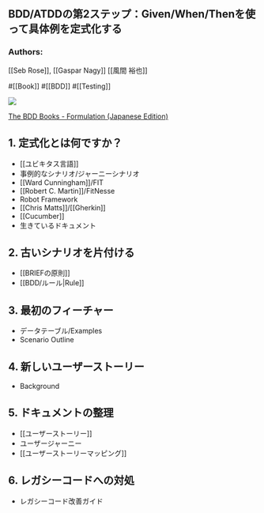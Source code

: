 ## BDD/ATDDの第2ステップ：Given/When/Thenを使って具体例を定式化する

### Authors:
[[Seb Rose]], [[Gaspar Nagy]]
[[風間 裕也]]

#[[Book]] #[[BDD]] #[[Testing]]

![](https://d2sofvawe08yqg.cloudfront.net/bddbooks-formulation-jp/s_hero?1723769276)

[The BDD Books - Formulation (Japanese Edition)](https://leanpub.com/bddbooks-formulation-jp)

## 1. 定式化とは何ですか？
- [[ユビキタス言語]]
- 事例的なシナリオ/ジャーニーシナリオ
- [[Ward Cunningham]]/FIT
- [[Robert C. Martin]]/FitNesse
- Robot Framework
- [[Chris Matts]]/[[Gherkin]]
- [[Cucumber]]
- 生きているドキュメント

## 2. 古いシナリオを片付ける
- [[BRIEFの原則]]
- [[BDD/ルール|Rule]]

## 3. 最初のフィーチャー
- データテーブル/Examples
- Scenario Outline

## 4. 新しいユーザーストーリー
- Background

## 5. ドキュメントの整理
- [[ユーザーストーリー]]
- ユーザージャーニー
- [[ユーザーストーリーマッピング]]

## 6. レガシーコードへの対処
- レガシーコード改善ガイド
